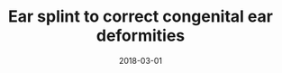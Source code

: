 ---
title: "Ear splint to correct congenital ear deformities"
collection: publications
permalink: /publication/2018-03-01-Ear-splint-to-correct-congenital-ear-deformities
date: 2018-03-01
venue: 'WO2018053219A1'
citation: ' David Zopf,  <b>Kevin Green</b>,  Kyle Vankoevering, &quot;Ear splint to correct congenital ear deformities.&quot; WO2018053219A1, 2018.'
publication_type: 'patent'
bib_file_name: '2018-03-01-Ear-splint-to-correct-congenital-ear-deformities.bib'
---